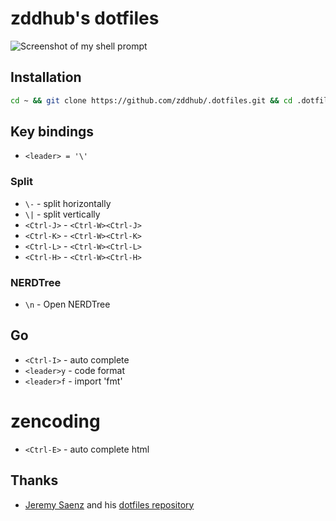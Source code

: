 # zddhub's dotfiles

![Screenshot of my shell prompt](http://img.blog.csdn.net/20140830084426429)

## Installation
```bash
cd ~ && git clone https://github.com/zddhub/.dotfiles.git && cd .dotfiles && ./bootstrap
```

## Key bindings

* `<leader> = '\'`

### Split

* `\-` - split horizontally
* `\|` - split vertically
* `<Ctrl-J>` - `<Ctrl-W><Ctrl-J>`
* `<Ctrl-K>` - `<Ctrl-W><Ctrl-K>`
* `<Ctrl-L>` - `<Ctrl-W><Ctrl-L>`
* `<Ctrl-H>` - `<Ctrl-W><Ctrl-H>`

### NERDTree
* `\n` - Open NERDTree

## Go
* `<Ctrl-I>` - auto complete
* `<leader>y` - code format
* `<leader>f` - import 'fmt'

# zencoding
* `<Ctrl-E>` - auto complete html

## Thanks
* [Jeremy Saenz](http://codegangsta.io) and his [dotfiles repository](https://github.com/codegangsta/dotfiles)
